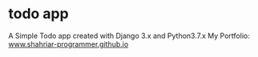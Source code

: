 # todo app
A Simple Todo app created with Django 3.x and Python3.7.x
My Portfolio: www.shahriar-programmer.github.io
